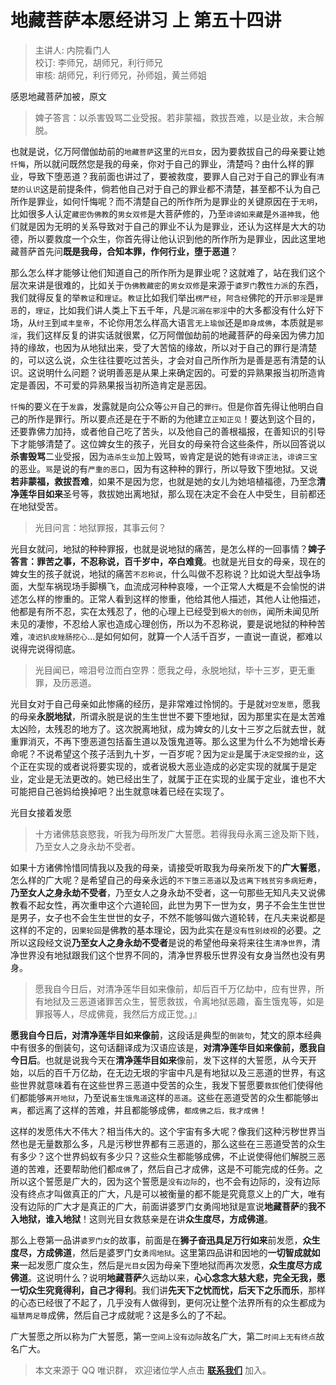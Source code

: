 # 地藏菩萨本愿经讲习 上 第五十四讲

> 主讲人: 内院看门人 <br />
> 校订: 李师兄，胡师兄，利行师兄 <br />
> 审核: 胡师兄，利行师兄，孙师姐，黄兰师姐 <br />

感恩地藏菩萨加被，原文

> 婢子答言：以杀害毁骂二业受报。若非蒙福，救拔吾难，以是业故，未合解脱。

也就是说，亿万阿僧伽劫前的`地藏菩萨`这里的`光目女`，因为要救拔自己的母亲要让她`忏悔`，所以就问既然您是我的母亲，你对于自己的罪业，清楚吗？由什么样的罪业，导致下堕恶道？我前面也讲过了，要被救度，要罪人自己对于自己的罪业有`清楚的认识`这是前提条件，倘若他自己对于自己的罪业都不清楚，甚至都不认为自己所作是罪业，如何忏悔呢？而不清楚自己的所作所为是罪业的关键原因在于`无明`，比如很多人认定`藏密伪佛教`的`男女双修`是大菩萨修的，乃至`诽谤如来藏`是`外道神我`，他们就是因为无明的关系导致对于自己的罪业不认为是罪业，还认为这样是大大的功德，所以要救度一个众生，你首先得让他认识到他的所作所为是罪业，因此这里地藏菩萨首先问**既是我母，合知本罪，作何行业，堕于恶道**？

那么怎么样才能够让他们知道自己的所作所为是罪业呢？这就难了，站在我们这个层次来讲是很难的，比如关于`伪佛教藏密`的`男女双修`是来源于`婆罗门`教`性力派`的东西，我们就得反复的举`教证`和`理证`。`教证`比如我们举出`楞严经`，`阿含经`佛陀的开示`邪淫`是`罪恶`的，`理证`，比如我们讲人类上下五千年，凡是`沉溺在邪淫`中的大多都没有什么好下场，从`纣王`到`咸丰皇帝`，不论你用怎么样高大语言`无上瑜伽`还是`即身成佛`，本质就是`邪淫`，我们这样反复的讲实话就很累，亿万阿僧伽劫前的地藏菩萨的母亲因为佛力加持的缘故，也因为从地狱出来，受了大苦恼的缘故，所以对于自己的罪行是清楚的，可以这么说，众生往往要吃过苦头，才会对自己所作所为是善是恶有清楚的认识。这说明什么问题？说明善恶是从果上来确定因的。可爱的异熟果报当初所造肯定是善因，不可爱的异熟果报当初所造肯定是恶因。

`忏悔`的要义在于`发露`，发露就是向公众等`公开`自己的`罪行`。但是你首先得让他明白自己的所作是罪行。所以要点还是在于不断的为他建立`正知正见`！要达到这个目的，还要靠佛力加持，或者他自己吃了苦头，以及他自己的善根福报，在善知识的引导下才能够清楚了。这位婢女生的孩子，光目女的母亲符合这些条件，所以回答说以**杀害毁骂**二业受报，因为`造杀生业`加上毁骂，`毁`肯定是说的她有`诽谤正法`，`诽谤三宝`的恶业。`骂`是说的有`严重的恶口`，因为有这种种的罪行，所以导致下堕地狱。又说**若非蒙福，救拔吾难**，如果不是因为您，也就是她的女儿为她培植福德，乃至念**清净莲华目如来**圣号等，救拔她出离地狱，那么现在决定不会在人中受生，目前都还在地狱受苦。

> 光目问言：地狱罪报，其事云何？

光目女就问，地狱的种种罪报，也就是说地狱的痛苦，是怎么样的一回事情？**婢子答言：罪苦之事，不忍称说，百千岁中，卒白难竟**。也就是光目女的母亲，现在的婢女生的孩子就说，地狱的痛苦`不忍称说`，什么叫做不忍称说？比如说大型战争场面，大型车祸现场手脚横飞，血流成河种种哀嚎，一个正常人大概是不会愉悦的讲述怎么样的惨重的。正常人看到这样的惨重，他给其他人描述，其他人让他描述，他都是有所不忍，实在太残忍了，他的心理上已经受到`极大的创伤`，闻所未闻见所未见的凄惨，不忍给人家也造成心理创伤，所以为不忍称说，要是说地狱的种种苦难，`凌迟扒皮矬肠挖心`...是如何如何，就算一个人活千百岁，一直说一直说，都难以说得完说得彻底。

> 光目闻已，啼泪号泣而白空界：愿我之母，永脱地狱，毕十三岁，更无重罪，及历恶道。

光目女对于自己母亲如此惨痛的经历，是非常难过怜悯的。于是就`对空发愿`，愿我的母亲**永脱地狱**，所谓永脱是说的生生世世不要下堕地狱，因为那里实在是太苦难太凶险，太残忍的地方了。这次脱离地狱，成为婢女的儿女十三岁之后就去世，就重罪消灭，不再下堕恶道包括畜生道以及饿鬼道等。那么这里为什么不为她增长寿命呢？不说希望这个孩子活到九十岁，一百岁呢？因为`定业`是属于`决定受报的业`，这个正在实现的或者说将要实现的，或者说极大恶业造成的必定实现的就属于是定业，定业是无法更改的。她已经出生了，就属于正在实现的业属于定业，谁也不大可能把自己爸妈给换掉吧？出生就意味着已经在实现了。

光目女接着发愿

> 十方诸佛慈哀愍我，听我为母所发广大誓愿。若得我母永离三途及斯下贱，乃至女人之身永劫不受者。

如果十方诸佛怜惜同情我以及我的母亲，请接受听取我为母亲所发下的**广大誓愿**，怎么样的广大呢？是希望自己的母亲永远的`不下堕三恶道`以及`远离下贱贫穷多病短寿`，**乃至女人之身永劫不受者**，乃至女人之身永劫不受者，这一句那些无知凡夫又说佛教看不起女性，再次重申这个六道轮回，此世为男下一世为女，男子不会生生世世是男子，女子也不会生生世世的女子，不然不能够叫做六道轮转，在凡夫来说都是这样的不定的，`因果轮回`是佛教的基本理论，因为此实在是`没有性别歧视`的必要。之所以这段经文说**乃至女人之身永劫不受者**是说的希望他母亲将来往生`清净世界`，清净世界没有地狱跟我们这个世界不同的，清净世界极乐世界没有女身当然也没有男身。

> 愿我自今日后，对清净莲华目如来像前，却后百千万亿劫中，应有世界，所有地狱及三恶道诸罪苦众生，誓愿救拔，令离地狱恶趣，畜生饿鬼等，如是罪报等人，尽成佛竟，我然后方成正觉。」』

**愿我自今日后，对清净莲华目如来像前**，这段话是典型的`倒装句`，梵文的原本经典中有很多的倒装句，这句话翻译成为汉语应该是，**对清净莲华目如来像前，愿我自今日后**。也就是说我今天在**清净莲华目如来**像前，发下这样的大誓愿，从今天开始，以后的百千万亿劫，在无边无垠的宇宙中凡是有地狱以及三恶道的世界，有这些世界就意味着有在这些世界三恶道中受苦的众生，我发下誓愿要`救拔`他们使得他们都能够`离开地狱`，乃至说`畜生饿鬼道`这样的`恶道`。这些在恶道受苦的众生都能够`出离`，都远离了这样的苦难，并且都能够成佛，`都成佛之后，我才成佛`！

这样的发愿伟大不伟大？相当伟大的。这个宇宙有多大呢？像我们这种污秽世界当然也是无量数那么多，凡是污秽世界都有三恶道的，那么这些在三恶道受苦的众生有多少？这个世界蚂蚁有多少只？这些众生都能够成佛，不止说使得他们解脱三恶道的苦难，还要帮助他们都`成佛`了，然后自己才成佛，这是不可能完成的任务。之所以这个誓愿是广大的，因为这个誓愿是`没有边际`的，也不会有边际的，没有边际没有终点才叫做真正的广大，凡是可以被衡量的都不能是究竟意义上的广大，唯有没有边际的广大才是真正的广大，前面讲婆罗门女勇闯地狱是宣说**地藏菩萨**的**我不入地狱，谁入地狱**！这则光目女救慈亲是在讲**众生度尽，方成佛道**。

那么上卷第一品讲`婆罗门女`的故事，前面是在**狮子奋迅具足万行如来**前发愿，**众生度尽，方成佛道**，然后是婆罗门女`勇闯地狱`。这里第四品讲和因地的**一切智成就如来**一起发愿广度众生，然后是`光目女`因为母亲下堕地狱而再次发愿，**众生度尽方成佛道**。这说明什么？说明**地藏菩萨**久远劫以来，**心心念念大慈大悲，完全无我，愿一切众生究竟得利，自己才得利**。我们讲**先天下之忧而忧，后天下之乐而乐**，那样的心态已经很了不起了，几乎没有人做得到，更何况让整个法界所有的众生都成为`福慧两足尊`成佛，然后自己才成就呢？这是多么的了不起。

广大誓愿之所以称为广大誓愿，第一`空间上没有边际`故名广大，第二`时间上无有终点`故名广大。

> 本文来源于 QQ 唯识群， 欢迎诸位学人点击 **[联系我们](https://mp.weixin.qq.com/s/lZCfWjmLjgNR165Tx4_bCQ)** 加入。
